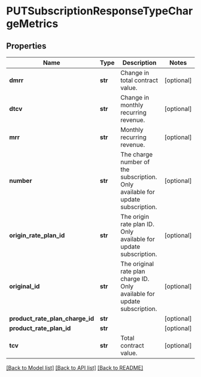 # PUTSubscriptionResponseTypeChargeMetrics

## Properties
Name | Type | Description | Notes
------------ | ------------- | ------------- | -------------
**dmrr** | **str** | Change in total contract value.  | [optional] 
**dtcv** | **str** | Change in monthly recurring revenue.  | [optional] 
**mrr** | **str** | Monthly recurring revenue.  | [optional] 
**number** | **str** | The charge number of the subscription. Only available for update subscription.  | [optional] 
**origin_rate_plan_id** | **str** | The origin rate plan ID. Only available for update subscription.  | [optional] 
**original_id** | **str** | The original rate plan charge ID. Only available for update subscription.  | [optional] 
**product_rate_plan_charge_id** | **str** |  | [optional] 
**product_rate_plan_id** | **str** |  | [optional] 
**tcv** | **str** | Total contract value.  | [optional] 

[[Back to Model list]](../README.md#documentation-for-models) [[Back to API list]](../README.md#documentation-for-api-endpoints) [[Back to README]](../README.md)


